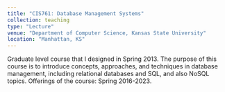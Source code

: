 ```yaml
---
title: "CIS761: Database Management Systems"
collection: teaching
type: "Lecture"
venue: "Department of Computer Science, Kansas State University"
location: "Manhattan, KS"
---
```


Graduate level course that I designed in Spring 2013. The purpose of this course is to introduce concepts, approaches, and techniques in database management, including relational databases and SQL, and also NoSQL topics. Offerings of the course: Spring 2016-2023. 
